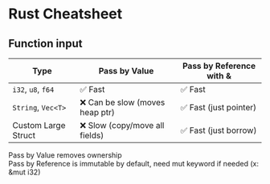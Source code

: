 # Rust Cheatsheet

## Function input 
| Type                | Pass by Value                  | Pass by Reference with & |
| ------------------- | ------------------------------ | --------------------- |
| `i32`, `u8`, `f64`  | ✅ Fast                         | ✅ Fast                |
| `String`, `Vec<T>`  | ❌ Can be slow (moves heap ptr) | ✅ Fast (just pointer) |
| Custom Large Struct | ❌ Slow (copy/move all fields)  | ✅ Fast (just borrow)  |

Pass by Value removes ownership \
Pass by Reference is immutable by default, need mut keyword if needed (x: &mut i32) 


